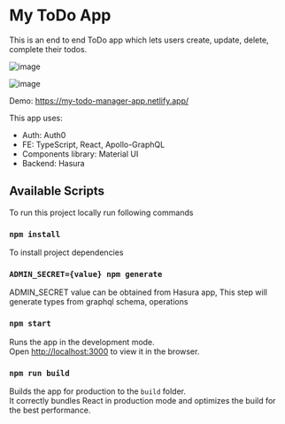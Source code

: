 # My ToDo App

This is an end to end ToDo app which lets users create, update, delete, complete their todos.

![image](https://user-images.githubusercontent.com/26832886/147627203-33848128-e542-43fc-b1c5-3d354d279e38.png)

![image](https://user-images.githubusercontent.com/26832886/147627210-817a3d3e-5107-4df4-aa35-649978fdaf07.png)

Demo: https://my-todo-manager-app.netlify.app/

This app uses:

- Auth: Auth0
- FE: TypeScript, React, Apollo-GraphQL
- Components library: Material UI
- Backend: Hasura

## Available Scripts

To run this project locally run following commands

### `npm install`

To install project dependencies

### `ADMIN_SECRET={value} npm generate`

ADMIN_SECRET value can be obtained from Hasura app, This step will generate types from graphql schema, operations

### `npm start`

Runs the app in the development mode.\
Open [http://localhost:3000](http://localhost:3000) to view it in the browser.

### `npm run build`

Builds the app for production to the `build` folder.\
It correctly bundles React in production mode and optimizes the build for the best performance.


